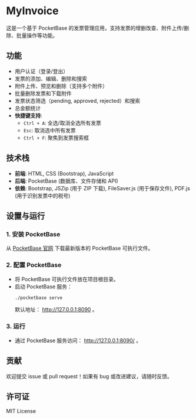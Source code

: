 # MyInvoice

这是一个基于 PocketBase 的发票管理应用，支持发票的增删改查、附件上传/删除、批量操作等功能。

## 功能

- 用户认证（登录/登出）
- 发票的添加、编辑、删除和搜索
- 附件上传、预览和删除（支持多个附件）
- 批量删除发票和下载附件
- 发票状态筛选（pending, approved, rejected）和搜索
- 总金额统计
- **快捷键支持**:
  - `Ctrl + A`: 全选/取消全选所有发票
  - `Esc`: 取消选中所有发票
  - `Ctrl + F`: 聚焦到发票搜索框

## 技术栈

- **前端**: HTML, CSS (Bootstrap), JavaScript
- **后端**: PocketBase (数据库、文件存储和 API)
- **依赖**: Bootstrap, JSZip (用于 ZIP 下载), FileSaver.js (用于保存文件), PDF.js (用于识别发票中的税号)

## 设置与运行

### 1. 安装 PocketBase
从 [PocketBase 官网](https://pocketbase.io/docs/getting-started/) 下载最新版本的 PocketBase 可执行文件。

### 2. 配置 PocketBase
- 将 PocketBase 可执行文件放在项目根目录。
- 启动 PocketBase 服务：
  ```bash
  ./pocketbase serve
  ```
  默认地址： http://127.0.0.1:8090 。

### 3. 运行
- 通过 PocketBase 服务访问： http://127.0.0.1:8090/ 。

## 贡献
欢迎提交 issue 或 pull request！如果有 bug 或改进建议，请随时反馈。

## 许可证
MIT License
